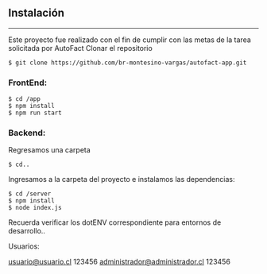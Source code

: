 ## Instalación
***
Este proyecto fue realizado con el fin de cumplir con las metas de la tarea solicitada por AutoFact 
Clonar el repositorio
```
$ git clone https://github.com/br-montesino-vargas/autofact-app.git
```
### FrontEnd:

```
$ cd /app
$ npm install
$ npm run start
```


### Backend: 

Regresamos una carpeta
```
$ cd..
```

Ingresamos a la carpeta del proyecto e instalamos las dependencias:

```
$ cd /server
$ npm install
$ node index.js
```
Recuerda verificar los dotENV correspondiente para entornos de desarrollo..

Usuarios:

usuario@usuario.cl 123456
administrador@administrador.cl 123456
